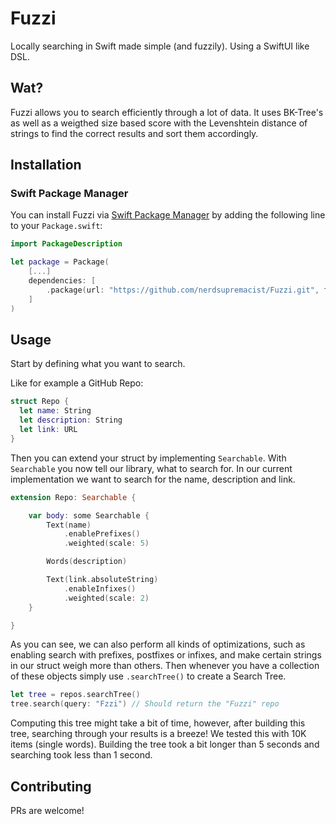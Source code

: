 # Fuzzi
Locally searching in Swift made simple (and fuzzily). Using a SwiftUI like DSL.

## Wat?

Fuzzi allows you to search efficiently through a lot of data.
It uses BK-Tree's as well as a weigthed size based score with the Levenshtein distance of strings to find the correct results and sort them accordingly.

## Installation
### Swift Package Manager

You can install Fuzzi via [Swift Package Manager](https://swift.org/package-manager/) by adding the following line to your `Package.swift`:

```swift
import PackageDescription

let package = Package(
    [...]
    dependencies: [
        .package(url: "https://github.com/nerdsupremacist/Fuzzi.git", from: "1.0.0")
    ]
)
```

## Usage

Start by defining what you want to search. 

Like for example a GitHub Repo:

```swift
struct Repo {
  let name: String
  let description: String
  let link: URL
}
```

Then you can extend your struct by implementing `Searchable`. 
With `Searchable` you now tell our library, what to search for. In our current implementation we want to search for the name, description and link.

```swift
extension Repo: Searchable {

    var body: some Searchable {
        Text(name)
            .enablePrefixes()
            .weighted(scale: 5)

        Words(description)

        Text(link.absoluteString)
            .enableInfixes()
            .weighted(scale: 2)
    }

}
```
As you can see, we can also perform all kinds of optimizations, such as enabling search with prefixes, postfixes or infixes, and make certain strings in our struct weigh more than others.
Then whenever you have a collection of these objects simply use `.searchTree()` to create a Search Tree.

```swift
let tree = repos.searchTree()
tree.search(query: "Fzzi") // Should return the "Fuzzi" repo
```

Computing this tree might take a bit of time, however, after building this tree, searching through your results is a breeze!
We tested this with 10K items (single words). Building the tree took a bit longer than 5 seconds and searching took less than 1 second.

## Contributing

PRs are welcome!
